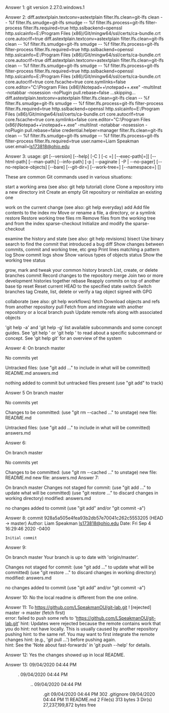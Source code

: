 Answer 1:
git version 2.27.0.windows.1

Answer 2:
diff.astextplain.textconv=astextplain
filter.lfs.clean=git-lfs clean -- %f
filter.lfs.smudge=git-lfs smudge -- %f
filter.lfs.process=git-lfs filter-process
filter.lfs.required=true
http.sslbackend=openssl
http.sslcainfo=E:/Program Files (x86)/Git/mingw64/ssl/certs/ca-bundle.crt
core.autocrlf=true
diff.astextplain.textconv=astextplain
filter.lfs.clean=git-lfs clean -- %f
filter.lfs.smudge=git-lfs smudge -- %f
filter.lfs.process=git-lfs filter-process
filter.lfs.required=true
http.sslbackend=openssl
http.sslcainfo=E:/Program Files (x86)/Git/mingw64/ssl/certs/ca-bundle.crt
core.autocrlf=true
diff.astextplain.textconv=astextplain
filter.lfs.clean=git-lfs clean -- %f
filter.lfs.smudge=git-lfs smudge -- %f
filter.lfs.process=git-lfs filter-process
filter.lfs.required=true
http.sslbackend=openssl
http.sslcainfo=E:/Program Files (x86)/Git/mingw64/ssl/certs/ca-bundle.crt
core.autocrlf=true
core.fscache=true
core.symlinks=false
core.editor="C:\\Program Files (x86)\\Notepad++\\notepad++.exe" -multiInst -notabbar -nosession -noPlugin
pull.rebase=false
...skipping...
diff.astextplain.textconv=astextplain
filter.lfs.clean=git-lfs clean -- %f
filter.lfs.smudge=git-lfs smudge -- %f
filter.lfs.process=git-lfs filter-process
filter.lfs.required=true
http.sslbackend=openssl
http.sslcainfo=E:/Program Files (x86)/Git/mingw64/ssl/certs/ca-bundle.crt
core.autocrlf=true
core.fscache=true
core.symlinks=false
core.editor="C:\\Program Files (x86)\\Notepad++\\notepad++.exe" -multiInst -notabbar -nosession -noPlugin
pull.rebase=false
credential.helper=manager
filter.lfs.clean=git-lfs clean -- %f
filter.lfs.smudge=git-lfs smudge -- %f
filter.lfs.process=git-lfs filter-process
filter.lfs.required=true
user.name=Liam Speakman
user.email=ls173818@ohio.edu

Answer 3:
usage: git [--version] [--help] [-C <path>] [-c <name>=<value>]
           [--exec-path[=<path>]] [--html-path] [--man-path] [--info-path]
           [-p | --paginate | -P | --no-pager] [--no-replace-objects] [--bare]
           [--git-dir=<path>] [--work-tree=<path>] [--namespace=<name>]
           <command> [<args>]

These are common Git commands used in various situations:

start a working area (see also: git help tutorial)
   clone             Clone a repository into a new directory
   init              Create an empty Git repository or reinitialize an existing one

work on the current change (see also: git help everyday)
   add               Add file contents to the index
   mv                Move or rename a file, a directory, or a symlink
   restore           Restore working tree files
   rm                Remove files from the working tree and from the index
   sparse-checkout   Initialize and modify the sparse-checkout

examine the history and state (see also: git help revisions)
   bisect            Use binary search to find the commit that introduced a bug
   diff              Show changes between commits, commit and working tree, etc
   grep              Print lines matching a pattern
   log               Show commit logs
   show              Show various types of objects
   status            Show the working tree status

grow, mark and tweak your common history
   branch            List, create, or delete branches
   commit            Record changes to the repository
   merge             Join two or more development histories together
   rebase            Reapply commits on top of another base tip
   reset             Reset current HEAD to the specified state
   switch            Switch branches
   tag               Create, list, delete or verify a tag object signed with GPG

collaborate (see also: git help workflows)
   fetch             Download objects and refs from another repository
   pull              Fetch from and integrate with another repository or a local branch
   push              Update remote refs along with associated objects

'git help -a' and 'git help -g' list available subcommands and some
concept guides. See 'git help <command>' or 'git help <concept>'
to read about a specific subcommand or concept.
See 'git help git' for an overview of the system

Answer 4:
On branch master

No commits yet

Untracked files:
  (use "git add <file>..." to include in what will be committed)
        README.md
        answers.md

nothing added to commit but untracked files present (use "git add" to track)

Answer 5
On branch master

No commits yet

Changes to be committed:
  (use "git rm --cached <file>..." to unstage)
        new file:   README.md

Untracked files:
  (use "git add <file>..." to include in what will be committed)
        answers.md

Answer 6:

On branch master

No commits yet

Changes to be committed:
  (use "git rm --cached <file>..." to unstage)
        new file:   README.md
        new file:   answers.md
Answer 7:

On branch master
Changes not staged for commit:
  (use "git add <file>..." to update what will be committed)
  (use "git restore <file>..." to discard changes in working directory)
        modified:   answers.md

no changes added to commit (use "git add" and/or "git commit -a")

Answer 8:
commit 928a5a505e4fea93b2db57e70041c262c5553205 (HEAD -> master)
Author: Liam Speakman <ls173818@ohio.edu>
Date:   Fri Sep 4 16:29:46 2020 -0400

    Initial commit

Answer 9:

On branch master
Your branch is up to date with 'origin/master'.

Changes not staged for commit:
  (use "git add <file>..." to update what will be committed)
  (use "git restore <file>..." to discard changes in working directory)
        modified:   answers.md

no changes added to commit (use "git add" and/or "git commit -a")

Answer 10: No the local readme is different from the one online.

Answer 11:
To https://github.com/LSpeakmanOU/git-lab.git
 ! [rejected]        master -> master (fetch first)       
error: failed to push some refs to 'https://github.com/LSpeakmanOU/git-lab.git'
hint: Updates were rejected because the remote contains work that you do
hint: not have locally. This is usually caused by another 
repository pushing
hint: to the same ref. You may want to first integrate the remote changes
hint: (e.g., 'git pull ...') before pushing again.        
hint: See the 'Note about fast-forwards' in 'git push --help' for details.

Answer 12: Yes the changes showed up in local README.

Answer 13:
09/04/2020  04:44 PM    <DIR>          .
09/04/2020  04:44 PM    <DIR>          ..
09/04/2020  04:44 PM    <DIR>          .git
09/04/2020  04:44 PM               302 .gitignore
09/04/2020  04:44 PM                11 README.md
               2 File(s)            313 bytes
               3 Dir(s)  27,237,199,872 bytes free